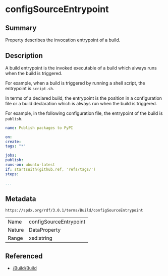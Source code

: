 <!-- Automatically generated by spec-parser v2.5.0 on 2024-08-10T18:46:28.607668+00:00 -->
<!-- SPDX-License-Identifier: Community-Spec-1.0 -->

# configSourceEntrypoint

## Summary

Property describes the invocation entrypoint of a build.


## Description

A build entrypoint is the invoked executable of a build which always runs when
the build is triggered.

For example, when a build is triggered by running a shell script, the
entrypoint is `script.sh`.

In terms of a declared build, the entrypoint is the position in a configuration
file or a build declaration which is always run when the build is triggered.

For example, in the following configuration file, the entrypoint of the build
is `publish`.

```yaml
name: Publish packages to PyPI

on:
create:
tags: "*"

jobs:
publish:
runs-on: ubuntu-latest
if: startsWith(github.ref, 'refs/tags/')
steps:

...
```


## Metadata

`https://spdx.org/rdf/3.0.1/terms/Build/configSourceEntrypoint`


| | |
|---|---|
| Name | configSourceEntrypoint |
| Nature | DataProperty |
| Range | xsd:string |




## Referenced

- [/Build/Build](../../Build/Classes/Build.md)

